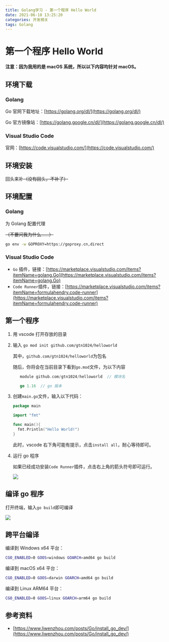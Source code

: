 ```yaml
---
title: Golang学习 - 第一个程序 Hello World
date: 2021-06-18 13:25:20
categories: 开发相关
tags: Golang
---
```


# 第一个程序 Hello World

**注意：因为我用的是 macOS 系统，所以以下内容均针对 macOS。**

## 环境下载

### Golang

Go 官网下载地址：[https://golang.org/dl/](https://golang.org/dl/)

Go 官方镜像站：[https://golang.google.cn/dl/](https://golang.google.cn/dl/)

### Visual Studio Code

官网：[https://code.visualstudio.com/](https://code.visualstudio.com/)

## 环境安装

回头来补~~（没有回头，不补了）~~

## 环境配置

### Golang

为 Golang 配置代理

~~（不要问我为什么……）~~

```bash
go env -w GOPROXY=https://goproxy.cn,direct
```

### Visual Studio Code

- `Go` 插件，链接：[https://marketplace.visualstudio.com/items?itemName=golang.Go](https://marketplace.visualstudio.com/items?itemName=golang.Go)
- `Code Runner`插件，链接：[https://marketplace.visualstudio.com/items?itemName=formulahendry.code-runner](https://marketplace.visualstudio.com/items?itemName=formulahendry.code-runner)

## 第一个程序

1. 用 vscode 打开存放的目录
2. 输入 `go mod init github.com/gtn1024/helloworld`

   其中，`github.com/gtn1024/helloworld`为包名

   随后，你将会在当前目录下看到`go.mod`文件，为以下内容

   ```go
      module github.com/gtn1024/helloworld  // 模块名

      go 1.16  // go 版本
   ```

3. 创建`main.go`文件，输入以下代码：

   ```go
   package main

   import "fmt"

   func main(){
     fmt.Println("Hello World!")
   }
   ```

   此时，vscode 右下角可能有提示，点击`install all`，耐心等待即可。

4. 运行 go 程序

   如果已经成功安装`Code Runner`插件，点击右上角的箭头符号即可运行。

   ![](https://img-1251985644.file.myqcloud.com/images/20210618141511.png)

## 编译 go 程序

打开终端，输入`go build`即可编译

![](https://img-1251985644.file.myqcloud.com/images/20210618141708.png)

## 跨平台编译

编译到 Windows x64 平台：

```bash
CGO_ENABLED=0 GOOS=windows GOARCH=amd64 go build
```

编译到 macOS x64 平台：

```bash
CGO_ENABLED=0 GOOS=darwin GOARCH=amd64 go build
```

编译到 Linux ARM64 平台：

```bash
CGO_ENABLED=0 GOOS=linux GOARCH=arm64 go build
```

## 参考资料

- [https://www.liwenzhou.com/posts/Go/install_go_dev/](https://www.liwenzhou.com/posts/Go/install_go_dev/)
